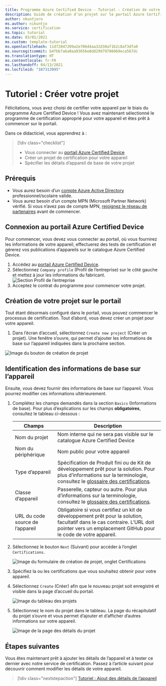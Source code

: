 ```yaml
---
title: Programme Azure Certified Device - Tutoriel - Création de votre projet
description: Guide de création d’un projet sur le portail Azure Certified Device
author: nkuntjoro
ms.author: nikuntjo
ms.service: certification
ms.topic: tutorial
ms.date: 03/01/2021
ms.custom: template-tutorial
ms.openlocfilehash: 11d72847209a2e706d4aa32d38af1b2c8af3dfa0
ms.sourcegitcommit: b4fbb7a6a0aa93656e8dd29979786069eca567dc
ms.translationtype: HT
ms.contentlocale: fr-FR
ms.lasthandoff: 04/13/2021
ms.locfileid: "107313995"
---
```

# <a name="tutorial-create-your-project"></a>Tutoriel : Créer votre projet

Félicitations, vous avez choisi de certifier votre appareil par le biais du programme Azure Certified Device ! Vous avez maintenant sélectionné le programme de certification approprié pour votre appareil et êtes prêt à commencer sur le portail.

Dans ce didacticiel, vous apprendrez à :

> [!div class="checklist"]
> * Vous connecter au [portail Azure Certified Device](https://certify.azure.com/)
> * Créer un projet de certification pour votre appareil
> * Spécifier les détails d’appareil de base de votre projet

## <a name="prerequisites"></a>Prérequis

- Vous aurez besoin d’un [compte Azure Active Directory](https://docs.microsoft.com/azure/active-directory/fundamentals/active-directory-whatis) professionnel/scolaire valide.
- Vous aurez besoin d’un compte MPN (Microsoft Partner Network) vérifié. Si vous n’avez pas de compte MPN, [rejoignez le réseau de partenaires](https://partner.microsoft.com/) avant de commencer.

## <a name="signing-into-the-azure-certified-device-portal"></a>Connexion au portail Azure Certified Device

Pour commencer, vous devez vous connecter au portail, où vous fournirez les informations de votre appareil, effectuerez des tests de certification et gérerez vos publications d’appareils sur le catalogue Azure Certified Device.

1. Accédez au [portail Azure Certified Device](https://certify.azure.com).
1. Sélectionnez `Company profile` (Profil de l’entreprise) sur le côté gauche et mettez à jour les informations du fabricant.
   ![Section Profil de l’entreprise](./media/images/company-profile.png)
1. Acceptez le contrat du programme pour commencer votre projet.

## <a name="creating-your-project-on-the-portal"></a>Création de votre projet sur le portail

Tout étant désormais configuré dans le portail, vous pouvez commencer le processus de certification. Tout d’abord, vous devez créer un projet pour votre appareil.

1. Dans l’écran d’accueil, sélectionnez `Create new project` (Créer un projet). Une fenêtre s’ouvre, qui permet d’ajouter les informations de base sur l’appareil indiquées dans la prochaine section.

 ![Image du bouton de création de projet](./media/images/create-new-project.png)

## <a name="identifying-basic-device-information"></a>Identification des informations de base sur l’appareil

Ensuite, vous devez fournir des informations de base sur l’appareil. Vous pourrez modifier ces informations ultérieurement.

1. Complétez les champs demandés dans la section `Basics` (Informations de base). Pour plus d’explications sur les champs **obligatoires**, consultez le tableau ci-dessous :

    | Champs                  | Description                                                                                                                         |
    |------------------------|-------------------------------------------------------------------------------------------------------------------------------------|
    | Nom du projet           | Nom interne qui ne sera pas visible sur le catalogue Azure Certified Device                                                        |
    | Nom du périphérique            | Nom public pour votre appareil                                                                                                |
    | Type d’appareil            | Spécification de Produit fini ou de Kit de développement prêt pour la solution.     Pour plus d’informations sur la terminologie, consultez le [glossaire des certifications](./resources-glossary.md).                                                                     |
    | Classe d’appareil           | Passerelle, capteur ou autre.  Pour plus d’informations sur la terminologie, consultez le [glossaire des certifications](./resources-glossary.md).                                                                    |
    | URL du code source de l’appareil | Obligatoire si vous certifiez un kit de développement prêt pour la solution, facultatif dans le cas contraire. L’URL doit pointer vers un emplacement GitHub pour le code de votre appareil. |
1. Sélectionnez le bouton `Next` (Suivant) pour accéder à l’onglet `Certifications`.

    ![Image du formulaire de création de projet, onglet Certifications](./media/images/create-new-project-certificationswindow.png)

1. Spécifiez la ou les certifications que vous souhaitez obtenir pour votre appareil.
1. Sélectionnez `Create` (Créer) afin que le nouveau projet soit enregistré et visible dans la page d’accueil du portail.

    ![Image du tableau des projets](./media/images/project-table.png)

1. Sélectionnez le nom du projet dans le tableau. La page du récapitulatif du projet s’ouvre et vous permet d’ajouter et d’afficher d’autres informations sur votre appareil.

    ![Image de la page des détails du projet](./media/images/device-details-section.png)

## <a name="next-steps"></a>Étapes suivantes

Vous êtes maintenant prêt à ajouter les détails de l’appareil et à tester ce dernier avec notre service de certification. Passez à l’article suivant pour découvrir comment modifier les détails de votre appareil.
> [!div class="nextstepaction"]
> [Tutoriel : Ajout des détails de l’appareil](tutorial-02-adding-device-details.md)
